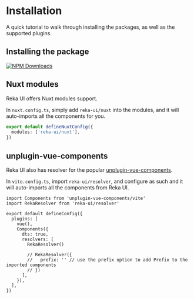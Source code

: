 # Installation

A quick tutorial to walk through installing the packages, as well as the supported plugins.

## Installing the package

<a href="https://www.npmjs.com/package/reka-ui" target="__blank"><img alt="NPM Downloads" src="https://img.shields.io/npm/dm/reka-ui?flat&colorA=002438&colorB=41c399"></a>

<InstallationTabs value="reka-ui" />

## Nuxt modules

Reka UI offers Nuxt modules support.

In `nuxt.config.ts`, simply add `reka-ui/nuxt` into the modules, and it will auto-imports all the components for you.

```ts
export default defineNuxtConfig({
  modules: ['reka-ui/nuxt'],
})
```

## unplugin-vue-components

Reka UI also has resolver for the popular [unplugin-vue-components](https://github.com/antfu/unplugin-vue-components).

In `vite.config.ts`, import `reka-ui/resolver`, and configure as such and it will auto-imports all the components from Reka UI.

```ts{2,10  }
import Components from 'unplugin-vue-components/vite'
import RekaResolver from 'reka-ui/resolver'

export default defineConfig({
  plugins: [
    vue(),
    Components({
      dts: true,
      resolvers: [
        RekaResolver()

        // RekaResolver({
        //   prefix: '' // use the prefix option to add Prefix to the imported components
        // })
      ],
    }),
  ],
})
```
